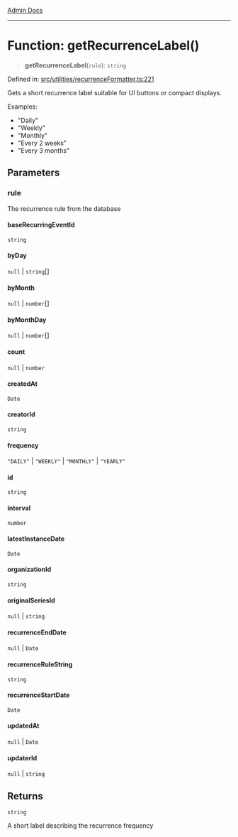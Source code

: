 [Admin Docs](/)

***

# Function: getRecurrenceLabel()

> **getRecurrenceLabel**(`rule`): `string`

Defined in: [src/utilities/recurrenceFormatter.ts:221](https://github.com/Sourya07/talawa-api/blob/2dc82649c98e5346c00cdf926fe1d0bc13ec1544/src/utilities/recurrenceFormatter.ts#L221)

Gets a short recurrence label suitable for UI buttons or compact displays.

Examples:
- "Daily"
- "Weekly"
- "Monthly"
- "Every 2 weeks"
- "Every 3 months"

## Parameters

### rule

The recurrence rule from the database

#### baseRecurringEventId

`string`

#### byDay

`null` \| `string`[]

#### byMonth

`null` \| `number`[]

#### byMonthDay

`null` \| `number`[]

#### count

`null` \| `number`

#### createdAt

`Date`

#### creatorId

`string`

#### frequency

`"DAILY"` \| `"WEEKLY"` \| `"MONTHLY"` \| `"YEARLY"`

#### id

`string`

#### interval

`number`

#### latestInstanceDate

`Date`

#### organizationId

`string`

#### originalSeriesId

`null` \| `string`

#### recurrenceEndDate

`null` \| `Date`

#### recurrenceRuleString

`string`

#### recurrenceStartDate

`Date`

#### updatedAt

`null` \| `Date`

#### updaterId

`null` \| `string`

## Returns

`string`

A short label describing the recurrence frequency
